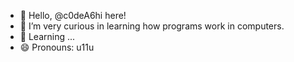 - 👋 Hello, @c0deA6hi here!
- 👀 I’m very curious in learning how programs work in computers.
- 🌱 Learning ...
- 😄 Pronouns: u11u


<!---
c0deA6hi/c0deA6hi is a ✨ special ✨ repository because its `README.md` (this file) appears on your GitHub profile.
You can click the Preview link to take a look at your changes.
--->
